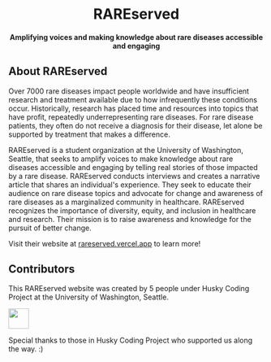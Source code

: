 <h1 style="text-align: center">RAREserved</h1>
<h4 style="text-align: center">Amplifying voices and making knowledge about rare diseases accessible and engaging</h4>

## About RAREserved
<p> Over 7000 rare diseases impact people worldwide and have insufficient research and treatment available due to how infrequently these conditions occur. Historically, research has placed time and resources into topics that have profit, repeatedly underrepresenting rare diseases. For rare disease patients, they often do not receive a diagnosis for their disease, let alone be supported by treatment that makes a difference.</p>
<p>RAREserved is a student organization at the University of Washington, Seattle, that seeks to amplify voices to make knowledge about rare diseases accessible and engaging by telling real stories of those impacted by a rare disease. RAREserved conducts interviews and creates a narrative article that shares an individual's experience. They seek to educate their audience on rare disease topics and advocate for change and awareness of rare diseases as a marginalized community in healthcare. RAREserved recognizes the importance of diversity, equity, and inclusion in healthcare and research. Their mission is to raise awareness and knowledge for the pursuit of better change.</p>
<p>Visit their website at <a href="https://rareserved.vercel.app">rareserved.vercel.app</a> to learn more!</p>

## Contributors
<p> This RAREserved website was created by 5 people under Husky Coding Project at the University of Washington, Seattle.

<a href="https://github.com/hcp-uw/rareserved/graphs/contributors/"><img width="40px" src="https://icons.iconarchive.com/icons/google/noto-emoji-animals-nature/512/22215-dog-icon.png"></a>

Special thanks to those in Husky Coding Project who supported us along the way. :)</p>
